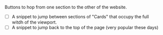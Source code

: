 Buttons to hop from one section to the other of the website.

- [ ] A snippet to jump between sections of "Cards" that occupy the full witdh of the viewport.
- [ ] A snippet to jump back to the top of the page (very popular these days)